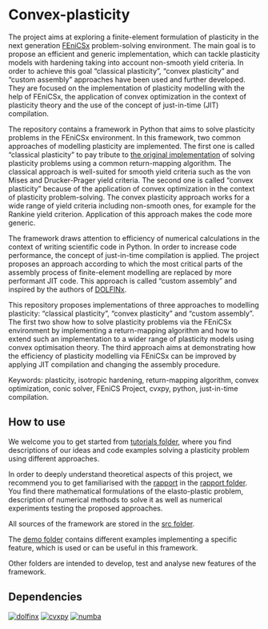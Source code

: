 # Convex-plasticity

The project aims at exploring a finite-element formulation of plasticity in the next generation [FEniCSx](https://fenicsproject.org/) problem-solving environment. The main goal is to propose an efficient and generic implementation, which can tackle plasticity models with hardening taking into account non-smooth yield criteria. In order to achieve this goal “classical plasticity”, “convex plasticity” and “custom assembly” approaches have been used and further developed. They are focused on the implementation of plasticity modelling with the help of FEniCSx, the application of convex optimization in the context of plasticity theory and the use of the concept of just-in-time (JIT) compilation.

The repository contains a framework in Python that aims to solve plasticity problems in the FEniCSx environment. In this framework, two common approaches of modelling plasticity are implemented. The first one is called “classical plasticity” to pay tribute to [the original implementation](https://comet-fenics.readthedocs.io/en/latest/demo/2D_plasticity/vonMises_plasticity.py.html) of solving plasticity problems using a common return-mapping algorithm. The classical approach is well-suited for smooth yield criteria such as the von Mises and Drucker-Prager yield criteria. The second one is called “convex plasticity” because of the application of convex optimization in the context of plasticity problem-solving. The convex plasticity approach works for a wide range of yield criteria including non-smooth ones, for example for the Rankine yield criterion. Application of this approach makes the code more generic. 
 
The framework draws attention to efficiency of numerical calculations in the context of writing scientific code in Python. In order to increase code performance, the concept of just-in-time compilation is applied. The project proposes an approach according to which the most critical parts of the assembly process of finite-element modelling are replaced by more performant JIT code. This approach is called “custom assembly” and inspired by the authors of [DOLFINx](https://github.com/FEniCS/dolfinx/blob/main/python/test/unit/fem/test_custom_assembler.py). 

This repository proposes implementations of three approaches to modelling plasticity: “classical plasticity”, “convex plasticity” and “custom assembly”. The first two show how to solve plasticity problems via the FEniCSx environment by implementing a return-mapping algorithm and how to extend such an implementation to a wider range of plasticity models using convex optimisation theory. The third approach aims at demonstrating how the efficiency of plasticity modelling via FEniCSx can be improved by applying JIT compilation and changing the assembly procedure. 

Keywords: plasticity, isotropic hardening, return-mapping algorithm, convex optimization, conic solver, FEniCS Project, cvxpy, python, just-in-time compilation.

## How to use

We welcome you to get started from [tutorials folder](tutorials/), where you find descriptions of our ideas and code examples solving a plasticity problem using different approaches.

In order to deeply understand theoretical aspects of this project, we recommend you to get familiarised with the [rapport](rapport/Andrey_Latyshev_rapport.pdf) in the [rapport folder](rapport/). You find there mathematical formulations of the elasto-plastic problem, description of numerical methods to solve it as well as numerical experiments testing the proposed approaches.

All sources of the framework are stored in the [src folder](src/). 

The [demo folder](demo/) contains different examples implementing a specific feature, which is used or can be useful in this framework.

Other folders are intended to develop, test and analyse new features of the framework. 
 

## Dependencies 

[![dolfinx](https://badgen.net/badge/DOLFINx/0.3.1/blue)](https://github.com/FEniCS/dolfinx)
[![cvxpy](https://badgen.net/badge/CVXPY/1.2.2/blue)](https://github.com/cvxpy/cvxpy)
[![numba](https://badgen.net/badge/numba/0.56.4/blue)](https://github.com/numba/numba)

